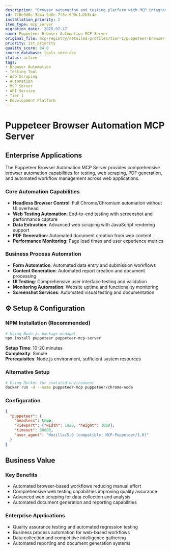 ```yaml
---
description: "Browser automation and testing platform with MCP integration"
id: 7f8e9d0c-3b4a-5d6e-7f8e-9d0c1a2b3c4d
installation_priority: 2
item_type: mcp_server
migration_date: '2025-07-27'
name: Puppeteer Browser Automation MCP Server
original_file: mcp-registry/detailed-profiles/tier-1/puppeteer-browser-server-profile.md
priority: 1st_priority
quality_score: 84.0
source_database: tools_services
status: active
tags:
- Browser Automation
- Testing Tool
- Web Scraping
- Automation
- MCP Server
- API Service
- Tier 1
- Development Platform
---
```


# Puppeteer Browser Automation MCP Server

## Enterprise Applications

The Puppeteer Browser Automation MCP Server provides comprehensive browser automation capabilities for testing, web scraping, PDF generation, and automated workflow management across web applications.

### Core Automation Capabilities
- **Headless Browser Control**: Full Chrome/Chromium automation without UI overhead
- **Web Testing Automation**: End-to-end testing with screenshot and performance capture
- **Data Extraction**: Advanced web scraping with JavaScript rendering support
- **PDF Generation**: Automated document creation from web content
- **Performance Monitoring**: Page load times and user experience metrics

### Business Process Automation
- **Form Automation**: Automated data entry and submission workflows
- **Content Generation**: Automated report creation and document processing
- **UI Testing**: Comprehensive user interface testing and validation
- **Monitoring Automation**: Website uptime and functionality monitoring
- **Screenshot Services**: Automated visual testing and documentation

## ⚙️ Setup & Configuration

### NPM Installation (Recommended)

```bash
# Using Node.js package manager
npm install puppeteer puppeteer-mcp-server
```

**Setup Time**: 10-20 minutes  
**Complexity**: Simple  
**Prerequisites**: Node.js environment, sufficient system resources

### Alternative Setup

```bash
# Using Docker for isolated environment
docker run -d --name puppeteer-mcp puppeteer/chrome-node
```

### Configuration

```json
{
  "puppeteer": {
    "headless": true,
    "viewport": {"width": 1920, "height": 1080},
    "timeout": 30000,
    "user_agent": "Mozilla/5.0 (compatible; MCP-Puppeteer/1.0)"
  }
}
```

## Business Value

### Key Benefits
- Automated browser-based workflows reducing manual effort
- Comprehensive web testing capabilities improving quality assurance
- Advanced web scraping for data collection and analysis
- Automated document generation and reporting capabilities

### Enterprise Applications
- Quality assurance testing and automated regression testing
- Business process automation for web-based workflows
- Data collection and competitive intelligence gathering
- Automated reporting and document generation systems